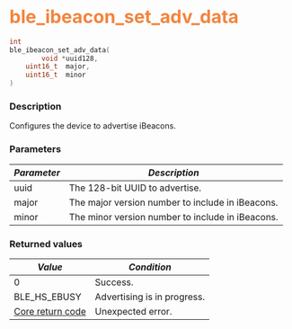 ## <font color="#F2853F" style="font-size:24pt">ble\_ibeacon\_set\_adv\_data</font>

```c
int
ble_ibeacon_set_adv_data(
        void *uuid128,
    uint16_t  major,
    uint16_t  minor
)
```

### Description

Configures the device to advertise iBeacons.

### Parameters

| *Parameter* | *Description* |
|-------------|---------------|
| uuid | The 128-bit UUID to advertise. |
| major | The major version number to include in iBeacons. |
| minor | The minor version number to include in iBeacons. |

### Returned values

| *Value* | *Condition* |
|---------|-------------|
| 0 | Success. |
| BLE\_HS\_EBUSY | Advertising is in progress. |
| [Core return code](../../ble_hs_return_codes/#return-codes-core) | Unexpected error. |

